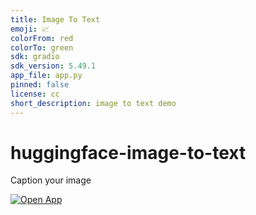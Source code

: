 ```yaml
---
title: Image To Text
emoji: 📈
colorFrom: red
colorTo: green
sdk: gradio
sdk_version: 5.49.1
app_file: app.py
pinned: false
license: cc
short_description: image to text demo
---
```



# huggingface-image-to-text
Caption  your image

[![Open App](https://img.shields.io/badge/Open%20App-Visit-blue)](https://ismael-haque-image-to-text.hf.space/)
